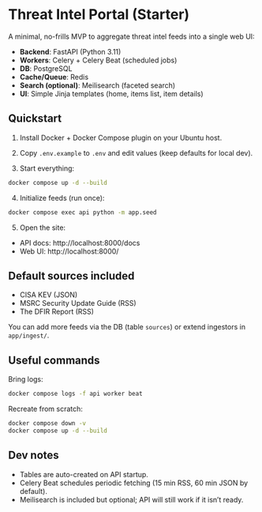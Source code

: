 # Threat Intel Portal (Starter)

A minimal, no-frills MVP to aggregate threat intel feeds into a single web UI:

- **Backend**: FastAPI (Python 3.11)
- **Workers**: Celery + Celery Beat (scheduled jobs)
- **DB**: PostgreSQL
- **Cache/Queue**: Redis
- **Search (optional)**: Meilisearch (faceted search)
- **UI**: Simple Jinja templates (home, items list, item details)

## Quickstart

1) Install Docker + Docker Compose plugin on your Ubuntu host.

2) Copy `.env.example` to `.env` and edit values (keep defaults for local dev).

3) Start everything:
```bash
docker compose up -d --build
```

4) Initialize feeds (run once):
```bash
docker compose exec api python -m app.seed
```

5) Open the site:
- API docs: http://localhost:8000/docs
- Web UI:   http://localhost:8000/

## Default sources included

- CISA KEV (JSON)
- MSRC Security Update Guide (RSS)
- The DFIR Report (RSS)

You can add more feeds via the DB (table `sources`) or extend ingestors in `app/ingest/`.

## Useful commands

Bring logs:
```bash
docker compose logs -f api worker beat
```

Recreate from scratch:
```bash
docker compose down -v
docker compose up -d --build
```

## Dev notes

- Tables are auto-created on API startup.
- Celery Beat schedules periodic fetching (15 min RSS, 60 min JSON by default).
- Meilisearch is included but optional; API will still work if it isn’t ready.
